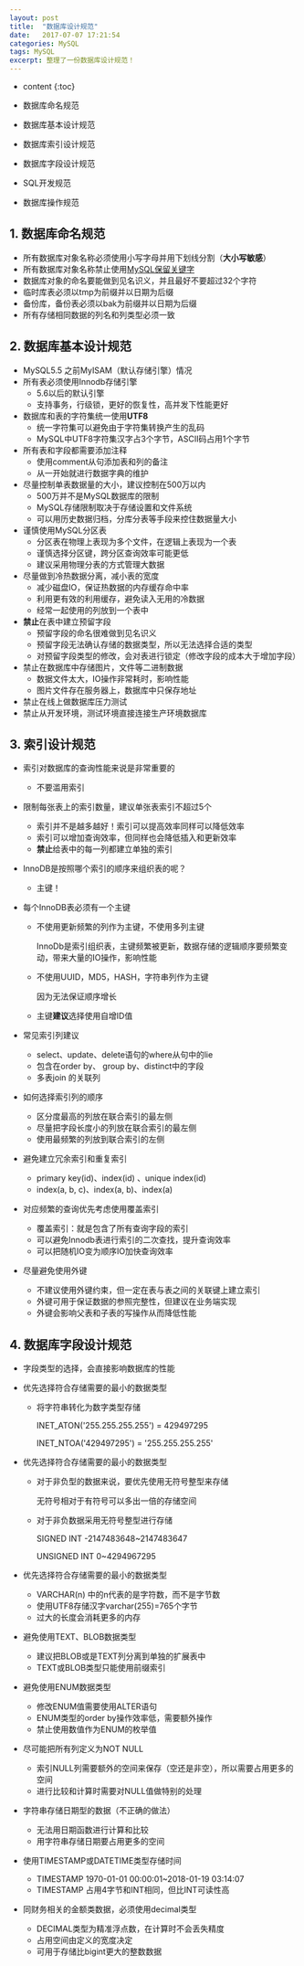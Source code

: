 ```yaml
---
layout: post
title:  "数据库设计规范"
date:   2017-07-07 17:21:54
categories: MySQL
tags: MySQL
excerpt: 整理了一份数据库设计规范！
---
```


* content
{:toc}


* 数据库命名规范
* 数据库基本设计规范
* 数据库索引设计规范
* 数据库字段设计规范
* SQL开发规范
* 数据库操作规范




## 1. 数据库命名规范

* 所有数据库对象名称必须使用小写字母并用下划线分割（**大小写敏感**）
* 所有数据库对象名称禁止使用[MySQL保留关键字](https://dev.mysql.com/doc/refman/5.7/en/keywords.html)
* 数据库对象的命名要能做到见名识义，并且最好不要超过32个字符
* 临时库表必须以tmp为前缀并以日期为后缀
* 备份库，备份表必须以bak为前缀并以日期为后缀
* 所有存储相同数据的列名和列类型必须一致



## 2. 数据库基本设计规范

* MySQL5.5 之前MyISAM（默认存储引擎）情况
* 所有表必须使用Innodb存储引擎
  * 5.6以后的默认引擎
  * 支持事务，行级锁，更好的恢复性，高并发下性能更好
* 数据库和表的字符集统一使用**UTF8**
  * 统一字符集可以避免由于字符集转换产生的乱码
  * MySQL中UTF8字符集汉字占3个字节，ASCII码占用1个字节
* 所有表和字段都需要添加注释
  * 使用comment从句添加表和列的备注
  * 从一开始就进行数据字典的维护
* 尽量控制单表数据量的大小，建议控制在500万以内
  * 500万并不是MySQL数据库的限制
  * MySQL存储限制取决于存储设置和文件系统
  * 可以用历史数据归档，分库分表等手段来控住数据量大小
* 谨慎使用MySQL分区表
  * 分区表在物理上表现为多个文件，在逻辑上表现为一个表
  * 谨慎选择分区键，跨分区查询效率可能更低
  * 建议采用物理分表的方式管理大数据
* 尽量做到冷热数据分离，减小表的宽度
  * 减少磁盘IO，保证热数据的内存缓存命中率
  * 利用更有效的利用缓存，避免读入无用的冷数据
  * 经常一起使用的列放到一个表中
* **禁止**在表中建立预留字段
  * 预留字段的命名很难做到见名识义
  * 预留字段无法确认存储的数据类型，所以无法选择合适的类型
  * 对预留字段类型的修改，会对表进行锁定（修改字段的成本大于增加字段）
* 禁止在数据库中存储图片，文件等二进制数据
  * 数据文件太大，IO操作非常耗时，影响性能
  * 图片文件存在服务器上，数据库中只保存地址
* 禁止在线上做数据库压力测试
* 禁止从开发环境，测试环境直接连接生产环境数据库





## 3. 索引设计规范

* 索引对数据库的查询性能来说是非常重要的

  * 不要滥用索引

* 限制每张表上的索引数量，建议单张表索引不超过5个

  * 索引并不是越多越好！索引可以提高效率同样可以降低效率
  * 索引可以增加查询效率，但同样也会降低插入和更新效率
  * **禁止**给表中的每一列都建立单独的索引

* InnoDB是按照哪个索引的顺序来组织表的呢？

  * 主键！

* 每个InnoDB表必须有一个主键

  * 不使用更新频繁的列作为主键，不使用多列主键

    InnoDb是索引组织表，主键频繁被更新，数据存储的逻辑顺序要频繁变动，带来大量的IO操作，影响性能

  * 不使用UUID，MD5，HASH，字符串列作为主键

    因为无法保证顺序增长

  * 主键**建议**选择使用自增ID值

* 常见索引列建议

  * select、update、delete语句的where从句中的lie
  * 包含在order by、 group by、distinct中的字段
  * 多表join 的关联列

* 如何选择索引列的顺序

  * 区分度最高的列放在联合索引的最左侧
  * 尽量把字段长度小的列放在联合索引的最左侧
  * 使用最频繁的列放到联合索引的左侧

* 避免建立冗余索引和重复索引

  * primary key(id)、index(id) 、unique index(id)
  * index(a, b, c)、index(a, b)、index(a)

* 对应频繁的查询优先考虑使用覆盖索引

  * 覆盖索引：就是包含了所有查询字段的索引
  * 可以避免Innodb表进行索引的二次查找，提升查询效率
  * 可以把随机IO变为顺序IO加快查询效率

* 尽量避免使用外键

  * 不建议使用外键约束，但一定在表与表之间的关联键上建立索引
  * 外键可用于保证数据的参照完整性，但建议在业务端实现
  * 外键会影响父表和子表的写操作从而降低性能



## 4. 数据库字段设计规范

* 字段类型的选择，会直接影响数据库的性能

* 优先选择符合存储需要的最小的数据类型

  * 将字符串转化为数字类型存储

    INET_ATON('255.255.255.255') = 429497295

    INET_NTOA('429497295') = '255.255.255.255'

* 优先选择符合存储需要的最小的数据类型

  * 对于非负型的数据来说，要优先使用无符号整型来存储

    无符号相对于有符号可以多出一倍的存储空间

  * 对于非负数据采用无符号整型进行存储

    SIGNED INT -2147483648~2147483647

    UNSIGNED INT 0~4294967295

* 优先选择符合存储需要的最小的数据类型

  * VARCHAR(n) 中的n代表的是字符数，而不是字节数
  * 使用UTF8存储汉字varchar(255)=765个字节
  * 过大的长度会消耗更多的内存

* 避免使用TEXT、BLOB数据类型

  * 建议把BLOB或是TEXT列分离到单独的扩展表中
  * TEXT或BLOB类型只能使用前缀索引

* 避免使用ENUM数据类型

  * 修改ENUM值需要使用ALTER语句
  * ENUM类型的order by操作效率低，需要额外操作
  * 禁止使用数值作为ENUM的枚举值

* 尽可能把所有列定义为NOT NULL

  * 索引NULL列需要额外的空间来保存（空还是非空），所以需要占用更多的空间
  * 进行比较和计算时需要对NULL值做特别的处理

* 字符串存储日期型的数据（不正确的做法）

  * 无法用日期函数进行计算和比较
  * 用字符串存储日期要占用更多的空间

* 使用TIMESTAMP或DATETIME类型存储时间

  * TIMESTAMP 1970-01-01 00:00:01~2018-01-19 03:14:07
  * TIMESTAMP 占用4字节和INT相同，但比INT可读性高

* 同财务相关的金额类数据，必须使用decimal类型

  * DECIMAL类型为精准浮点数，在计算时不会丢失精度
  * 占用空间由定义的宽度决定
  * 可用于存储比bigint更大的整数数据
